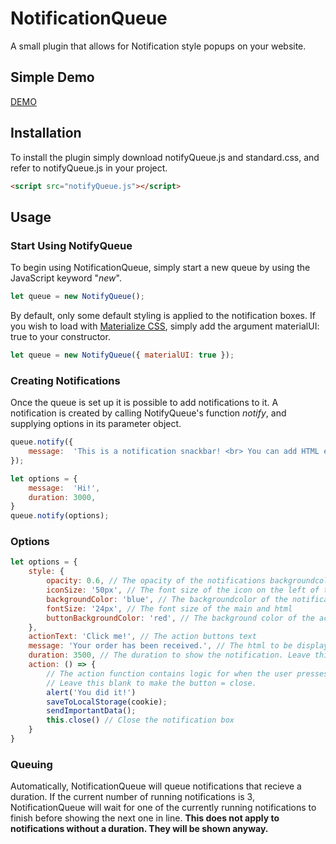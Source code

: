 # NotificationQueue

A small plugin that allows for Notification style popups on your website.

## Simple Demo
[DEMO](https://mathih13.github.io/NotificationQueue/)

## Installation
To install the plugin simply download notifyQueue.js and standard.css, and refer to notifyQueue.js in your project.

```html
<script src="notifyQueue.js"></script>
```

## Usage

### Start Using NotifyQueue
To begin using NotificationQueue, simply start a new queue by using the JavaScript keyword "*new*".

```javascript
let queue = new NotifyQueue();
```
By default, only some default styling is applied to the notification boxes. If you wish to load with [Materialize CSS](https://materializecss.com/), simply add the argument materialUI: true to your constructor.

```javascript
let queue = new NotifyQueue({ materialUI: true });
```

### Creating Notifications
Once the queue is set up it is possible to add notifications to it. A notification is created by calling NotifyQueue's function *notify*, and supplying options in its parameter object.

```javascript
queue.notify({
	message:  'This is a notification snackbar! <br> You can add HTML elements like <a href="/#">links</a> to this element.',
});
```

```javascript
let options = {
	message:  'Hi!',
	duration: 3000,
}
queue.notify(options);
```

### Options
```javascript
let options = {
	style: {
		opacity: 0.6, // The opacity of the notifications backgroundcolor
		iconSize: '50px', // The font size of the icon on the left of the notification box
		backgroundColor: 'blue', // The backgroundcolor of the notification box
		fontSize: '24px', // The font size of the main and html
		buttonBackgroundColor: 'red', // The background color of the action button		
	},
	actionText: 'Click me!', // The action buttons text
	message: 'Your order has been received.', // The html to be displayed inside the notification
	duration: 3500, // The duration to show the notification. Leave this blank for indefinite
	action: () => { 
		// The action function contains logic for when the user presses the action button.
		// Leave this blank to make the button = close.
		alert('You did it!')
		saveToLocalStorage(cookie);
		sendImportantData();
		this.close() // Close the notification box
	}
}
```

### Queuing
Automatically, NotificationQueue will queue notifications that recieve a duration. If the current number of running notifications is 3, NotificationQueue will wait for one of the currently running notifications to finish before showing the next one in line. **This does not apply to notifications without a duration. They will be shown anyway.** 

